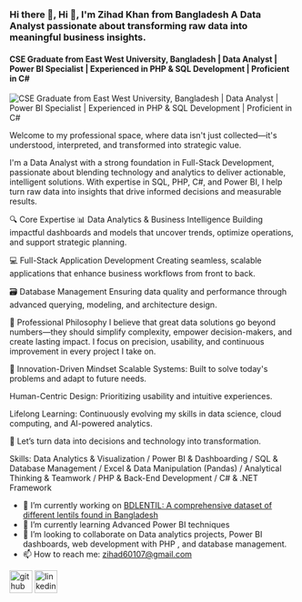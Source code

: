 ### Hi there 👋, Hi 👋, I'm Zihad Khan from Bangladesh A Data Analyst passionate about transforming raw data into meaningful business insights.
#### CSE Graduate from East West University, Bangladesh | Data Analyst | Power BI Specialist | Experienced in PHP & SQL Development | Proficient in C#
![CSE Graduate from East West University, Bangladesh | Data Analyst | Power BI Specialist | Experienced in PHP & SQL Development | Proficient in C#](https://media.licdn.com/dms/image/v2/D5603AQElC1lv1Cls2Q/profile-displayphoto-shrink_800_800/B56ZVNKa_aHoAc-/0/1740756334364?e=1754524800&v=beta&t=Qq2_pjULNQj-YMiJVK8eOPXwf5TSbU8D2y9zbov2HRw)

Welcome to my professional space, where data isn't just collected—it's understood, interpreted, and transformed into strategic value.

I'm a Data Analyst with a strong foundation in Full-Stack Development, passionate about blending technology and analytics to deliver actionable, intelligent solutions. With expertise in SQL, PHP, C#, and Power BI, I help turn raw data into insights that drive informed decisions and measurable results.

🔍 Core Expertise
📊 Data Analytics & Business Intelligence
Building impactful dashboards and models that uncover trends, optimize operations, and support strategic planning.

💻 Full-Stack Application Development
Creating seamless, scalable applications that enhance business workflows from front to back.

🗃️ Database Management
Ensuring data quality and performance through advanced querying, modeling, and architecture design.

💼 Professional Philosophy
I believe that great data solutions go beyond numbers—they should simplify complexity, empower decision-makers, and create lasting impact. I focus on precision, usability, and continuous improvement in every project I take on.

🚀 Innovation-Driven Mindset
Scalable Systems: Built to solve today's problems and adapt to future needs.

Human-Centric Design: Prioritizing usability and intuitive experiences.

Lifelong Learning: Continuously evolving my skills in data science, cloud computing, and AI-powered analytics.

💬 Let’s turn data into decisions and technology into transformation.

Skills: Data Analytics & Visualization / Power BI & Dashboarding / SQL & Database Management / Excel & Data Manipulation (Pandas) / Analytical Thinking & Teamwork / PHP & Back-End Development  / C# & .NET Framework 

- 🔭 I’m currently working on [BDLENTIL: A comprehensive dataset of different lentils found in Bangladesh](https://data.mendeley.com/datasets/ksxcmtwbhy/1) 
- 🌱 I’m currently learning Advanced Power BI techniques 
- 👯 I’m looking to collaborate on Data analytics projects, Power BI dashboards, web development with PHP , and database management. 
- 📫 How to reach me: zihad60107@gmail.com   


[<img src='https://cdn.jsdelivr.net/npm/simple-icons@3.0.1/icons/github.svg' alt='github' height='40'>](https://github.com/https://github.com/Zihad107)  [<img src='https://cdn.jsdelivr.net/npm/simple-icons@3.0.1/icons/linkedin.svg' alt='linkedin' height='40'>](https://www.linkedin.com/in/https://www.linkedin.com/in/zihadkhan//)  


